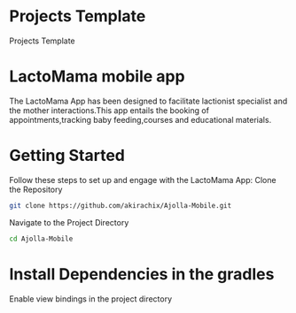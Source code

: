 # Projects Template
Projects Template
# LactoMama mobile app
 The LactoMama App has been designed to facilitate lactionist specialist and the mother interactions.This app entails the booking of appointments,tracking baby feeding,courses and educational materials.
# Getting Started
Follow these steps to set up and engage with the LactoMama App:
Clone the Repository
```sh
git clone https://github.com/akirachix/Ajolla-Mobile.git
```
Navigate to the Project Directory
```sh
cd Ajolla-Mobile
```
# Install Dependencies in the gradles
Enable view bindings in the project directory